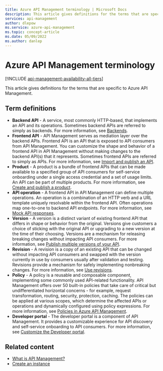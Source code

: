 ```yaml
---
title: Azure API Management terminology | Microsoft Docs
description: This article gives definitions for the terms that are specific to API Management.
services: api-management
author: dlepow
ms.service: azure-api-management
ms.topic: concept-article
ms.date: 05/09/2022
ms.author: danlep
---
```


# Azure API Management terminology

[!INCLUDE [api-management-availability-all-tiers](../../includes/api-management-availability-all-tiers.md)]

This article gives definitions for the terms that are specific to Azure API Management.

## Term definitions

-   **Backend API** - A service, most commonly HTTP-based, that implements an API and its operations. Sometimes backend APIs are referred to simply as backends. For more information, see [Backends](backends.md).
-   **Frontend API** - API Management serves as mediation layer over the backend APIs. Frontend API is an API that is exposed to API consumers from API Management. You can customize the shape and behavior of a frontend API in API Management without making changes to the backend API(s) that it represents. Sometimes frontend APIs are referred to simply as APIs. For more information, see [Import and publish an API](import-and-publish.md).
-   **Product** - A product is a bundle of frontend APIs that can be made available to a specified group of API consumers for self-service onboarding under a single access credential and a set of usage limits. An API can be part of multiple products. For more information, see [Create and publish a product](api-management-howto-add-products.md).
-   **API operation** - A frontend API in API Management can define multiple operations. An operation is a combination of an HTTP verb and a URL template uniquely resolvable within the frontend API. Often operations map one-to-one to backend API endpoints. For more information, see [Mock API responses](mock-api-responses.md).
-   **Version** - A version is a distinct variant of existing frontend API that differs in shape or behavior from the original. Versions give customers a choice of sticking with the original API or upgrading to a new version at the time of their choosing. Versions are a mechanism for releasing breaking changes without impacting API consumers. For more information, see [Publish multiple versions of your API](api-management-get-started-publish-versions.md).
-   **Revision** - A revision is a copy of an existing API that can be changed without impacting API consumers and swapped with the version currently in use by consumers usually after validation and testing. Revisions provide a mechanism for safely implementing nonbreaking changes. For more information, see [Use revisions](api-management-get-started-revise-api.md).
-   **Policy** - A policy is a reusable and composable component, implementing some commonly used API-related functionality. API Management offers over 50 built-in policies that take care of critical but undifferentiated horizontal concerns - for example, request transformation, routing, security, protection, caching. The policies can be applied at various scopes, which determine the affected APIs or operations and dynamically configured using policy expressions. For more information, see [Policies in Azure API Management](api-management-howto-policies.md).
-   **Developer portal** - The developer portal is a component of API Management. It provides a customizable experience for API discovery and self-service onboarding to API consumers. For more information, see [Customize the Developer portal](api-management-customize-styles.md).

## Related content

* [What is API Management?](api-management-key-concepts.md)
* [Create an instance](get-started-create-service-instance.md)